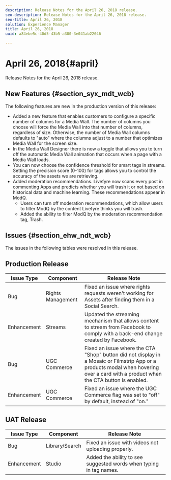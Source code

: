 ```yaml
---
description: Release Notes for the April 26, 2018 release.
seo-description: Release Notes for the April 26, 2018 release.
seo-title: April 26, 2018
solution: Experience Manager
title: April 26, 2018
uuid: a84ebe5c-40d5-43b5-a300-3e041ab22046

---
```


# April 26, 2018{#april}

Release Notes for the April 26, 2018 release.

## New Features {#section_syx_mdt_wcb}

The following features are new in the production version of this release:

* Added a new feature that enables customers to configure a specific number of columns for a Media Wall. The number of columns you choose will force the Media Wall into that number of columns, regardless of size. Otherwise, the number of Media Wall columns defaults to "auto" where the columns adjust to a number that optimizes Media Wall for the screen size.
* In the Media Wall Designer there is now a toggle that allows you to turn off the automatic Media Wall animation that occurs when a page with a Media Wall loads.
* You can now choose the confidence threshold for smart tags in streams. Setting the precision score (0-100) for tags allows you to control the accuracy of the assets we are retrieving.
* Added moderation recommendations. Livefyre now scans every post in commenting Apps and predicts whether you will trash it or not based on historical data and machine learning. These recommendations appear in ModQ.
  * Users can turn off moderation recommendations, which allow users to filter ModQ by the content Livefyre thinks you will trash.
  * Added the ability to filter ModQ by the moderation recommendation tag, Trash.

## Issues {#section_ehw_ndt_wcb}

The issues in the following tables were resolved in this release.

## Production Release

|  **Issue Type** | **Component** | **Release Note** |
|---|---|---|
|  Bug | Rights Management | Fixed an issue where rights requests weren't working for Assets after finding them in a Social Search. |
|  Enhancement | Streams | Updated the streaming mechanism that allows content to stream from Facebook to comply with a back-end change created by Facebook.  |
|  Bug | UGC Commerce | Fixed an issue where the CTA "Shop" button did not display in a Mosaic or Filmstrip App or a products modal when hovering over a card with a product when the CTA button is enabled. |
|  Enhancement | UGC Commerce | Fixed an issue where the UGC Commerce flag was set to &quot;off&quot; by default, instead of &quot;on.&quot;  |

## UAT Release

|  **Issue Type** | **Component** | **Release Note** |
|---|---|---|
|  Bug | Library/Search | Fixed an issue with videos not uploading properly. |
|  Enhancement | Studio | Added the ability to see suggested words when typing in tag names.  |

